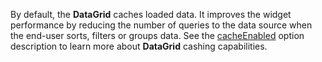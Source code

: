 By default, the **DataGrid** caches loaded data. It improves the widget performance by reducing the number of queries to the data source when the end-user sorts, filters or groups data. See the [cacheEnabled](/api-reference/10%20UI%20Widgets/dxDataGrid/1%20Configuration/cacheEnabled.md '/Documentation/ApiReference/UI_Widgets/dxDataGrid/Configuration/#cacheEnabled') option description to learn more about **DataGrid** cashing capabilities.